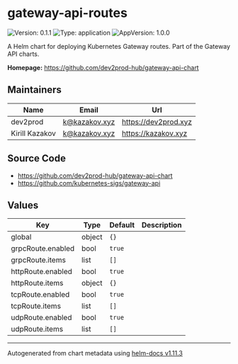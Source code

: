 # gateway-api-routes

![Version: 0.1.1](https://img.shields.io/badge/Version-0.1.1-informational?style=flat-square) ![Type: application](https://img.shields.io/badge/Type-application-informational?style=flat-square) ![AppVersion: 1.0.0](https://img.shields.io/badge/AppVersion-1.0.0-informational?style=flat-square)

A Helm chart for deploying Kubernetes Gateway routes. Part of the Gateway API charts.

**Homepage:** <https://github.com/dev2prod-hub/gateway-api-chart>

## Maintainers

| Name | Email | Url |
| ---- | ------ | --- |
| dev2prod | <k@kazakov.xyz> | <https://dev2prod.xyz> |
| Kirill Kazakov | <k@kazakov.xyz> | <https://kazakov.xyz> |

## Source Code

* <https://github.com/dev2prod-hub/gateway-api-chart>
* <https://github.com/kubernetes-sigs/gateway-api>

## Values

| Key | Type | Default | Description |
|-----|------|---------|-------------|
| global | object | `{}` |  |
| grpcRoute.enabled | bool | `true` |  |
| grpcRoute.items | list | `[]` |  |
| httpRoute.enabled | bool | `true` |  |
| httpRoute.items | object | `{}` |  |
| tcpRoute.enabled | bool | `true` |  |
| tcpRoute.items | list | `[]` |  |
| udpRoute.enabled | bool | `true` |  |
| udpRoute.items | list | `[]` |  |

----------------------------------------------
Autogenerated from chart metadata using [helm-docs v1.11.3](https://github.com/norwoodj/helm-docs/releases/v1.11.3)
